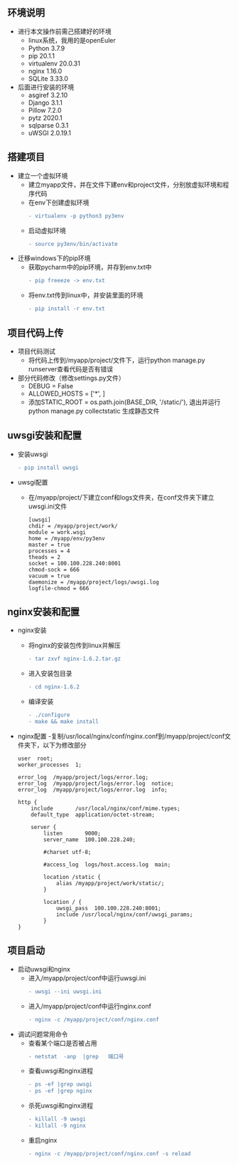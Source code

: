 ## 环境说明
* 进行本文操作前需己搭建好的环境      
  - linux系统，我用的是openEuler          
  - Python 3.7.9
  - pip 20.1.1
  - virtualenv 20.0.31
  - nginx 1.16.0
  - SQLite 3.33.0
* 后面进行安装的环境              
  - asgiref 3.2.10
  - Django 3.1.1
  - Pillow 7.2.0
  - pytz 2020.1
  - sqlparse 0.3.1
  - uWSGI 2.0.19.1

## 搭建项目
* 建立一个虚拟环境
  - 建立myapp文件，并在文件下建env和project文件，分别放虚拟环境和程序代码
  - 在env下创建虚拟环境      
    ```diff
    - virtualenv -p python3 py3env
    ```
  - 启动虚拟环境     
    ```diff
    - source py3env/bin/activate
    ```
* 迁移windows下的pip环境
  - 获取pycharm中的pip环境，并存到env.txt中        
    ```diff
    - pip freeeze -> env.txt
    ```
  - 将env.txt传到linux中，并安装里面的环境     
    ```diff
    - pip install -r env.txt
    ```
## 项目代码上传
* 项目代码测试
  - 将代码上传到/myapp/project/文件下，运行python manage.py runserver查看代码是否有错误
* 部分代码修改（修改settings.py文件）
  - DEBUG = False 
  - ALLOWED_HOSTS = ['*',  ]
  - 添加STATIC_ROOT = os.path.join(BASE_DIR, '/static/'), 退出并运行 python manage.py collectstatic 生成静态文件
  
## uwsgi安装和配置
* 安装uwsgi
    ```diff
    - pip install uwsgi
    ```
* uwsgi配置
  - 在/myapp/project/下建立conf和logs文件夹，在conf文件夹下建立uwsgi.ini文件      
  
        [uwsgi]          
        chdir = /myapp/project/work/            
        module = work.wsgi             
        home = /myapp/env/py3env             
        master = true         
        processes = 4        
        theads = 2           
        socket = 100.100.228.240:8001          
        chmod-sock = 666           
        vacuum = true           
        daemonize = /myapp/project/logs/uwsgi.log              
        logfile-chmod = 666         

  
## nginx安装和配置
* nginx安装
  - 将nginx的安装包传到linux并解压    
    ```diff
    - tar zxvf nginx-1.6.2.tar.gz
    ```
  - 进入安装包目录
    ```diff
    - cd nginx-1.6.2
    ```
  - 编译安装  
    ```diff
    - ./configure    
    - make && make install  
    ```
* nginx配置
  -复制/usr/local/nginx/conf/nginx.conf到/myapp/project/conf文件夹下，以下为修改部分
  
      user  root;
      worker_processes  1;

      error_log  /myapp/project/logs/error.log;
      error_log  /myapp/project/logs/error.log  notice;
      error_log  /myapp/project/logs/error.log  info;

      http {
          include       /usr/local/nginx/conf/mime.types;
          default_type  application/octet-stream;

          server {
              listen       9000;
              server_name  100.100.228.240;

              #charset utf-8;

              #access_log  logs/host.access.log  main;

              location /static {
                  alias /myapp/project/work/static/; 
              }

              location / {
                  uwsgi_pass  100.100.228.240:8001;
                  include /usr/local/nginx/conf/uwsgi_params;
              }
      }
## 项目启动
  * 启动uwsgi和nginx
    - 进入/myapp/project/conf中运行uwsgi.ini
      ```diff
      - uwsgi --ini uwsgi.ini
      ```
    - 进入/myapp/project/conf中运行nginx.conf
      ```diff
      - nginx -c /myapp/project/conf/nginx.conf
      ```
  * 调试问题常用命令
    - 查看某个端口是否被占用
      ```diff
      - netstat  -anp  |grep   端口号
      ```
    - 查看uwsgi和nginx进程
      ```diff
      - ps -ef |grep uwsgi
      - ps -ef |grep nginx
      ```
    - 杀死uwsgi和nginx进程
      ```diff
      - killall -9 uwsgi
      - killall -9 nginx
      ```
    - 重启nginx
      ```diff
      - nginx -c /myapp/project/conf/nginx.conf -s reload
      ```
    
    
    









  
